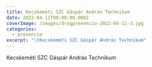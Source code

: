 ```yaml
---
title: Kecskeméti SZC Gáspár András Technikum
date: 2022-04-11T00:00:00.000Z
coverImage: /images/drogprevencio-2022-04-11-3.jpg
categories:
  - prevencio
excerpt: "\tKecskeméti SZC Gáspár András Technikum"
---
```

Kecskeméti SZC Gáspár András Technikum
